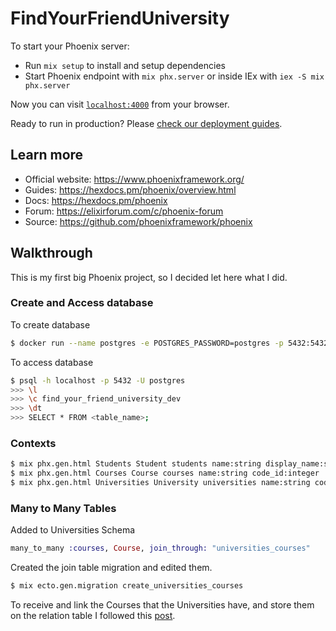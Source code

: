 # FindYourFriendUniversity

To start your Phoenix server:

  * Run `mix setup` to install and setup dependencies
  * Start Phoenix endpoint with `mix phx.server` or inside IEx with `iex -S mix phx.server`

Now you can visit [`localhost:4000`](http://localhost:4000) from your browser.

Ready to run in production? Please [check our deployment guides](https://hexdocs.pm/phoenix/deployment.html).

## Learn more

  * Official website: https://www.phoenixframework.org/
  * Guides: https://hexdocs.pm/phoenix/overview.html
  * Docs: https://hexdocs.pm/phoenix
  * Forum: https://elixirforum.com/c/phoenix-forum
  * Source: https://github.com/phoenixframework/phoenix

## Walkthrough

This is my first big Phoenix project, so I decided let here what I did.

### Create and Access database

To create database

```bash
$ docker run --name postgres -e POSTGRES_PASSWORD=postgres -p 5432:5432 -d postgres
```

To access database

```bash
$ psql -h localhost -p 5432 -U postgres
>>> \l
>>> \c find_your_friend_university_dev
>>> \dt
>>> SELECT * FROM <table_name>;
```

### Contexts

```bash
$ mix phx.gen.html Students Student students name:string display_name:string civil_id:string
$ mix phx.gen.html Courses Course courses name:string code_id:integer
$ mix phx.gen.html Universities University universities name:string code_id:integer is_polytechnic:boolean
```

### Many to Many Tables

Added to Universities Schema

```elixir
many_to_many :courses, Course, join_through: "universities_courses"
```

Created the join table migration and edited them.

```bash
$ mix ecto.gen.migration create_universities_courses
```

To receive and link the Courses that the Universities have, and store them on the relation table I followed this [post](https://dev.to/ricardoruwer/many-to-many-associations-in-elixir-and-phoenix-21pm).
